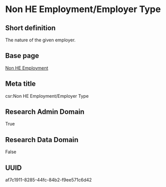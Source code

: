 # Non HE Employment/Employer Type
## Short definition
The nature of the given employer.
## Base page
[Non HE Employment](../../Objects/Non%20HE%20Employment.md)
## Meta title
csr:Non HE Employment/Employer Type
## Research Admin Domain
True
## Research Data Domain
False
## UUID
af7c1911-8285-44fc-84b2-f9ee571c6d42
